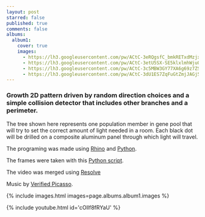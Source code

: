 ```yaml
---
layout: post
starred: false
published: true
comments: false
albums:
  album1:
    cover: true
    images:
      - https://lh3.googleusercontent.com/pw/ACtC-3eRQgsfC_bmkRETxdMzjxKAnDBLyOhjKFECmsSWgpxdMo4ZRLpw5WOJ27tELTBcS_u3AqJtJMIuSgCCTpIKowBecb-KCqFC2d6qnBBUT5-r9sNAcyjGtTUeNt-pTmpI8bhOiO0L1HdsdCob5WBUXNYanA=w1194-h893-no?authuser=1
      - https://lh3.googleusercontent.com/pw/ACtC-3etU5SX-SE5klxlmhWjuO2e4AdOx_WPQmo53B5ZgGAFS2z-8WCrgXUS8QrxzFEHKX-ixJ_QO9obRouB1aTOQv015vNmQVjGJ-rrSiIi25XNbMa4L0orwPV8APpc5zyr8h3TXr4F3TP_x46UbxNrrKQySA=w1683-h830-no?authuser=0
      - https://lh3.googleusercontent.com/pw/ACtC-3c5MBW3GY77XA6g69z7ZSH0n7n1tFeaY-Ptg1_XeFpK520Gam25WvYeYqk0FykQLYW-HHjs_GQyOef4WFPnWLnQXJSKyIc4U0ldWZcfGo7oAIcDfT7IAPP21pO1z__Tm67PLNeTGeZGxPXgSj0upKH6bw=w1695-h951-no?authuser=0
      - https://lh3.googleusercontent.com/pw/ACtC-3dU1ES7ZqFuGtZmjJAGj5weHEs8uZ4v4WqatWTeJ7LjgwVLkinf5OomeBaPx1Thbgln-HNa861MzByhU5AYKRmr_n1KhV73mynm0sWvR2zgZlO4s7jhQw3JntTxkLBSn0bNmWk1jSC83eOYmM-LyMb_oQ=w1692-h893-no?authuser=1
---
```


### Growth 2D pattern driven by random direction choices and a simple collision detector that includes other branches and a perimeter.
The tree shown here represents one population member in gene pool that will try to set the correct amount of light needed in a room. Each black dot will be drilled on a composite aluminum panel through which light will travel.

The programing was made using [Rhino](https://www.rhino3d.com/6) and [Python](https://www.python.org/).

The frames were taken with this [Python script](https://www.dfmd.mx/2020/01/01/rhino-python-path-tracing-animation.html).

The video was merged using [Resolve](https://www.blackmagicdesign.com/products/davinciresolve/)

Music by [Verified Picasso](https://www.youtube.com/channel/UCqDmyXPJdrZjwUdWLyhyQRA).

{% include images.html images=page.albums.album1.images %}

{% include youtube.html id='cOllf8fRYaU' %}
